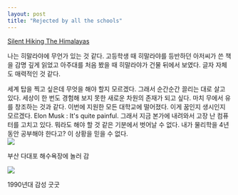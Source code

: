 ```yaml
---
layout: post
title: "Rejected by all the schools" 
---
```


<a href="https://www.youtube.com/watch?v=H9-OOl_9r6I&t=1617s"> Silent Hiking The Himalayas </a>

나는 히말라야에 무언가 있는 것 같다. 고등학생 때 히말라야를 등반하던 아저씨가 쓴 책을 감명 깊게 읽었고 아주대를 처음 봤을 때 히말라야가 건물 뒤에서 보였다. 글자 자체도 매력적인 것 같다. 

<div class="s-top"></div>
세계 탑을 찍고 싶은데 무엇을 해야 할지 모르겠다. 그래서 순간순간 끌리는 대로 살고 있다. 세상이 한 번도 경험해 보지 못한 새로운 차원의 존재가 되고 싶다. 마치 무에서 유를 창조하는 것과 같다. 
이번에 지원한 모든 대학교에 떨어졌다. 이게 꿈인지 생시인지 모르겠다. Elon Musk : It's quite painful. 그래서 지금 본가에 내려와서 고장 난 컴퓨터를 고치고 있다. 뭐라도 해야 할 것 같은 기분에서 벗어날 수 없다. 
내가 물리학을 4년 동안 공부해야 한다고? 이 상황을 믿을 수 없다.


<div class="img"> 
  
  <img src="https://github.com/user-attachments/assets/d9584eff-4cd3-484e-aac0-690b13cfba0f"> 

</div>

<div class="txt">

  부산 다대포 해수욕장에 놀러 감
  
</div>


<div class="img">

  <img src="https://github.com/user-attachments/assets/8477070e-3094-4790-a58f-3a726f8b0f12">

</div>


<div class="txt">

  1990년대 감성 굿굿
  
</div>





